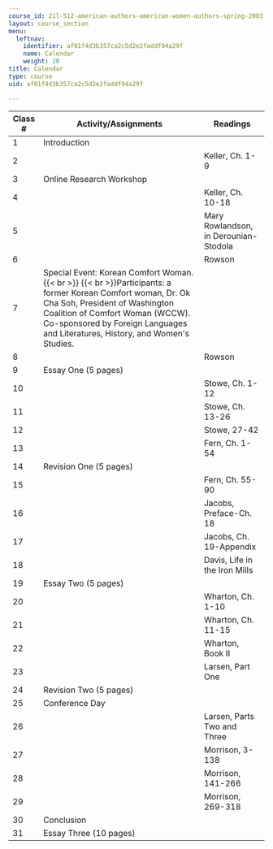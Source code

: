 ```yaml
---
course_id: 21l-512-american-authors-american-women-authors-spring-2003
layout: course_section
menu:
  leftnav:
    identifier: af01f4d3b357ca2c5d2e2faddf94a29f
    name: Calendar
    weight: 20
title: Calendar
type: course
uid: af01f4d3b357ca2c5d2e2faddf94a29f

---
```


| Class # | Activity/Assignments | Readings |
| --- | --- | --- |
| 1 | Introduction | &nbsp; |
| 2 | &nbsp; | Keller, Ch. 1-9 |
| 3 | Online Research Workshop | &nbsp; |
| 4 | &nbsp; | Keller, Ch. 10-18 |
| 5 | &nbsp; | Mary Rowlandson, in Derounian-Stodola |
| 6 | &nbsp; | Rowson |
| 7 | Special Event: Korean Comfort Woman.  {{< br >}}  {{< br >}}Participants: a former Korean Comfort woman, Dr. Ok Cha Soh, President of Washington Coalition of Comfort Woman (WCCW). Co-sponsored by Foreign Languages and Literatures, History, and Women's Studies. | &nbsp; |
| 8 | &nbsp; | Rowson |
| 9 | Essay One (5 pages) | &nbsp; |
| 10 | &nbsp; | Stowe, Ch. 1-12 |
| 11 | &nbsp; | Stowe, Ch. 13-26 |
| 12 | &nbsp; | Stowe, 27-42 |
| 13 | &nbsp; | Fern, Ch. 1-54 |
| 14 | Revision One (5 pages) | &nbsp; |
| 15 | &nbsp; | Fern, Ch. 55-90 |
| 16 | &nbsp; | Jacobs, Preface-Ch. 18 |
| 17 | &nbsp; | Jacobs, Ch. 19-Appendix |
| 18 | &nbsp; | Davis, Life in the Iron Mills |
| 19 | Essay Two (5 pages) | &nbsp; |
| 20 | &nbsp; | Wharton, Ch. 1-10 |
| 21 | &nbsp; | Wharton, Ch. 11-15 |
| 22 | &nbsp; | Wharton, Book II |
| 23 | &nbsp; | Larsen, Part One |
| 24 | Revision Two (5 pages) | &nbsp; |
| 25 | Conference Day | &nbsp; |
| 26 | &nbsp; | Larsen, Parts Two and Three |
| 27 | &nbsp; | Morrison, 3-138 |
| 28 | &nbsp; | Morrison, 141-266 |
| 29 | &nbsp; | Morrison, 269-318 |
| 30 | Conclusion | &nbsp; |
| 31 | Essay Three (10 pages) |